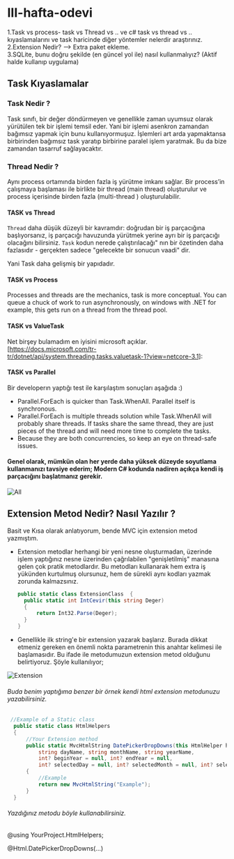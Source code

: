 # III-hafta-odevi


1.Task vs process- task vs Thread vs .. ve c# task vs thread vs .. kıyaslamalarını ve task haricinde diğer yöntemler nelerdir araştırınız.
2.Extension Nedir? --> Extra paket ekleme. <br/>
3.SQLite, bunu doğru şekilde (en güncel yol ile) nasıl kullanmalıyız? (Aktif halde kullanıp uygulama)



## Task Kıyaslamalar

### Task Nedir ?

Task sınıfı, bir değer döndürmeyen ve genellikle zaman uyumsuz olarak yürütülen tek bir işlemi temsil eder. Yani bir işlemi asenkron zamandan bağımsız yapmak için bunu kullanıyormuşuz.
İşlemleri art arda yapmaktansa birbirinden bağımsız task yaratıp birbirine paralel işlem yaratmak. Bu da bize zamandan tasarruf sağlayacaktır.

### Thread Nedir ?

Aynı process ortamında birden fazla iş yürütme imkanı sağlar. Bir process’in çalışmaya başlaması ile birlikte bir thread (main thread) oluşturulur ve process içerisinde birden fazla (multi-thread ) oluşturulabilir. 

#### TASK vs Thread
`Thread` daha düşük düzeyli bir kavramdır: doğrudan bir iş parçacığına başlıyorsanız, iş parçacığı havuzunda yürütmek yerine ayrı bir iş parçacığı olacağını bilirsiniz.
`Task` kodun nerede çalıştırılacağı" nın bir özetinden daha fazlasıdır - gerçekten sadece "gelecekte bir sonucun vaadi" dir.

Yani Task daha gelişmiş bir yapıdadır.

#### TASK vs Process

Processes and threads are the mechanics, task is more conceptual. You can queue a chuck of work to run asynchronously, on windows with .NET for example, this gets run on a thread from the thread pool.

#### TASK vs ValueTask

Net birşey bulamadım en iyisini microsoft açıklar.
[https://docs.microsoft.com/tr-tr/dotnet/api/system.threading.tasks.valuetask-1?view=netcore-3.1]: 

#### TASK vs Parallel

Bir developerın yaptığı test ile karşılaştım sonuçları aşağıda :)
- Parallel.ForEach is quicker than Task.WhenAll. Parallel itself is synchronous.
- Parallel.ForEach is multiple threads solution while Task.WhenAll will probably share threads. If tasks share the same thread, they are just pieces of the thread and will need more time to complete the tasks.
- Because they are both concurrencies, so keep an eye on thread-safe issues.

#### Genel olarak, mümkün olan her yerde daha yüksek düzeyde soyutlama kullanmanızı tavsiye ederim; Modern C# kodunda nadiren açıkça kendi iş parçacığını başlatmanız gerekir.
![All](https://neharustagiblog.files.wordpress.com/2014/09/blog4.png)

## Extension Metod Nedir? Nasıl Yazılır ?
Basit ve Kısa olarak anlatıyorum, bende MVC için extension metod yazmıştım.

- Extension metodlar herhangi bir yeni nesne oluşturmadan, üzerinde işlem yaptığınız nesne üzerinden çağrılabilen "genişletilmiş" manasına gelen çok pratik metodlardır. Bu metodları kullanarak hem extra iş yükünden kurtulmuş olursunuz, hem de sürekli aynı kodları yazmak zorunda kalmazsınız.

  ```cs
  public static class ExtensionClass  {  
    public static int IntCevir(this string Deger)  
    {  
        return Int32.Parse(Deger);  
    }  
  }  
  ```
- Genellikle ilk string'e bir extension yazarak başlarız. Burada dikkat etmeniz gereken en önemli nokta parametrenin this anahtar kelimesi ile başlamasıdır. Bu ifade ile metodumuzun extension metod olduğunu belirtiyoruz. Şöyle kullanılıyor;

![Extension](https://www.hikmetokumus.com/MakImages/24-08-2012-02.jpg)

###### Buda benim yaptığıma benzer bir örnek kendi html extension metodunuzu yazabilirsiniz.
  ```cs
   //Example of a Static class
    public static class HtmlHelpers
    {
        //Your Extension method
        public static MvcHtmlString DatePickerDropDowns(this HtmlHelper html,
            string dayName, string monthName, string yearName,
            int? beginYear = null, int? endYear = null,
            int? selectedDay = null, int? selectedMonth = null, int? selectedYear = null, bool localizeLabels = true)
        {
            //Example
            return new MvcHtmlString("Example");
        }
    }
  ```
###### Yazdığınız metodu böyle kullanabilirsiniz.
@using YourProject.HtmlHelpers;

@Html.DatePickerDropDowns(...)
